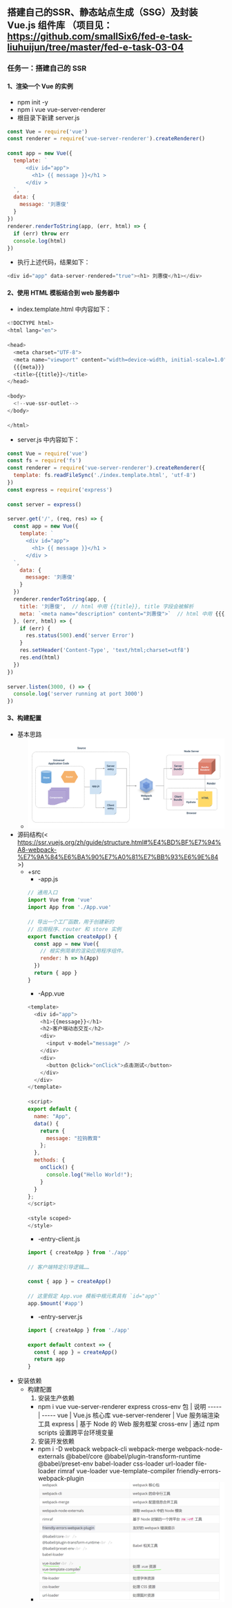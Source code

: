## 搭建自己的SSR、静态站点生成（SSG）及封装 Vue.js 组件库 （项目见：<https://github.com/smallSix6/fed-e-task-liuhuijun/tree/master/fed-e-task-03-04>

### 任务一：搭建自己的 SSR
#### 1、渲染一个 Vue 的实例
+ npm init -y
+ npm i vue vue-server-renderer
+ 根目录下新建 server.js
```js
const Vue = require('vue')
const renderer = require('vue-server-renderer').createRenderer()

const app = new Vue({
  template: `
      <div id="app">
        <h1> {{ message }}</h1 >
      </div >
  `,
  data: {
    message: '刘惠俊'
  }
})
renderer.renderToString(app, (err, html) => {
  if (err) throw err
  console.log(html)
})
```
+ 执行上述代码，结果如下：
```js
<div id="app" data-server-rendered="true"><h1> 刘惠俊</h1></div>
```

#### 2、使用 HTML 模板结合到 web 服务器中
+ index.template.html 中内容如下：
```js
<!DOCTYPE html>
<html lang="en">

<head>
  <meta charset="UTF-8">
  <meta name="viewport" content="width=device-width, initial-scale=1.0">
  {{{meta}}}
  <title>{{title}}</title>
</head>

<body>
  <!--vue-ssr-outlet-->
</body>

</html>
```
+ server.js 中内容如下：
```js
const Vue = require('vue')
const fs = require('fs')
const renderer = require('vue-server-renderer').createRenderer({
  template: fs.readFileSync('./index.template.html', 'utf-8')
})
const express = require('express')

const server = express()

server.get('/', (req, res) => {
  const app = new Vue({
    template: `
      <div id="app">
        <h1> {{ message }}</h1 >
      </div >
  `,
    data: {
      message: '刘惠俊'
    }
  })
  renderer.renderToString(app, {
    title: '刘惠俊',  // html 中用 {{title}}, title 字段会被解析
    meta: `<meta name="description" content="刘惠俊">`  // html 中用 {{{meta}}}, meta 字段不会被解析
  }, (err, html) => {
    if (err) {
      res.status(500).end('server Error')
    }
    res.setHeader('Content-Type', 'text/html;charset=utf8')
    res.end(html)
  })
})

server.listen(3000, () => {
  console.log('server running at port 3000')
})
```


#### 3、构建配置
+ 基本思路
  + ![](../images/vueSSR构建流程.png)
+ 源码结构(< https://ssr.vuejs.org/zh/guide/structure.html#%E4%BD%BF%E7%94%A8-webpack-%E7%9A%84%E6%BA%90%E7%A0%81%E7%BB%93%E6%9E%84 >)
  + +src
    + -app.js
    ```js
    // 通用入口
    import Vue from 'vue'
    import App from './App.vue'

    // 导出一个工厂函数，用于创建新的
    // 应用程序、router 和 store 实例
    export function createApp() {
      const app = new Vue({
        // 根实例简单的渲染应用程序组件。
        render: h => h(App)
      })
      return { app }
    }
    ```
    + -App.vue
    ```js
    <template>
      <div id="app">
        <h1>{{message}}</h1>
        <h2>客户端动态交互</h2>
        <div>
          <input v-model="message" />
        </div>
        <div>
          <button @click="onClick">点击测试</button>
        </div>
      </div>
    </template>

    <script>
    export default {
      name: "App",
      data() {
        return {
          message: "拉钩教育"
        };
      },
      methods: {
        onClick() {
          console.log("Hello World!");
        }
      }
    };
    </script>

    <style scoped>
    </style>
    ```
    + -entry-client.js
    ```js
    import { createApp } from './app'

    // 客户端特定引导逻辑……

    const { app } = createApp()

    // 这里假定 App.vue 模板中根元素具有 `id="app"`
    app.$mount('#app')
    ```
    + -entry-server.js
    ```js
    import { createApp } from './app'

    export default context => {
      const { app } = createApp()
      return app
    }
    ```
+ 安装依赖
  + 构建配置
    1. 安装生产依赖
      + npm i vue vue-server-renderer express cross-env
      包                    | 说明
      -----                 | -----
      vue                   | Vue.js 核心库
      vue-server-renderer   | Vue 服务端渲染工具
      express               | 基于 Node 的 Web 服务框架
      cross-env             | 通过 npm scripts 设置跨平台环境变量
    2. 安装开发依赖
      + npm i -D webpack webpack-cli webpack-merge webpack-node-externals @babel/core @babel/plugin-transform-runtime @babel/preset-env babel-loader css-loader url-loader file-loader rimraf vue-loader vue-template-compiler friendly-errors-webpack-plugin
      + ![](../images/开发依赖包说明.png)

